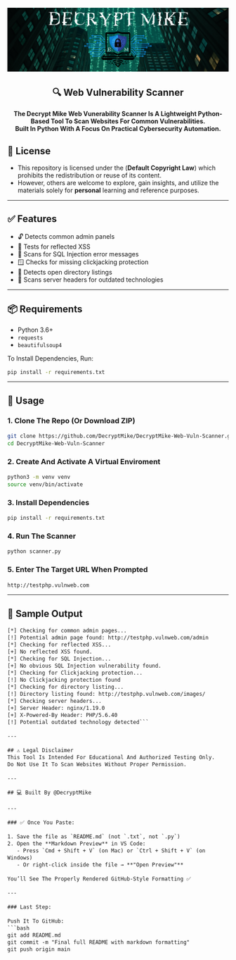 <p align="center">
  <img src="DecryptMikeLogo.png" alt="DecryptMike Logo" style="max-width: 100%; height: auto;"/>
</p>

<h2 align="center">
   🔍 Web Vulnerability Scanner 
</h2>

<h4 align="center">
  The Decrypt Mike Web Vunerability Scanner Is A Lightweight Python-Based Tool To Scan Websites For Common Vulnerabilities.<br>Built In Python With A Focus On Practical Cybersecurity Automation.
</h4>

## 📄 License

* This repository is licensed under the (**Default Copyright Law**) which prohibits the redistribution or reuse of its content. <br>
* However, others are welcome to explore, gain insights, and utilize the materials solely for **personal** learning and reference purposes.

---

## ✅ Features

- 🔓 Detects common admin panels  
- 👾 Tests for reflected XSS  
- 💉 Scans for SQL Injection error messages  
- 🪟 Checks for missing clickjacking protection  
- 📂 Detects open directory listings  
- 🧬 Scans server headers for outdated technologies  

---

## 📦 Requirements

- Python 3.6+
- `requests`
- `beautifulsoup4`

To Install Dependencies, Run:

```bash
pip install -r requirements.txt
```
--- 

## 🚀 Usage

### 1. Clone The Repo (Or Download ZIP)
```bash
git clone https://github.com/DecryptMike/DecryptMike-Web-Vuln-Scanner.git
cd DecryptMike-Web-Vuln-Scanner 
```
### 2. Create And Activate A Virtual Enviroment 
```bash
python3 -m venv venv
source venv/bin/activate
```
### 3. Install Dependencies 
```bash
pip install -r requirements.txt
```
### 4. Run The Scanner
```bash
python scanner.py
```
### 5. Enter The Target URL When Prompted
```bash
http://testphp.vulnweb.com
```
---

## 🧠 Sample Output 

```[+] Scanning http://testphp.vulnweb.com for vulnerabilities...
[*] Checking for common admin pages...
[!] Potential admin page found: http://testphp.vulnweb.com/admin
[*] Checking for reflected XSS...
[+] No reflected XSS found.
[*] Checking for SQL Injection...
[+] No obvious SQL Injection vulnerability found.
[*] Checking for Clickjacking protection...
[!] No Clickjacking protection found
[*] Checking for directory listing...
[!] Directory listing found: http://testphp.vulnweb.com/images/
[*] Checking server headers...
[+] Server Header: nginx/1.19.0
[+] X-Powered-By Header: PHP/5.6.40
[!] Potential outdated technology detected```

---

## ⚠️ Legal Disclaimer
This Tool Is Intended For Educational And Authorized Testing Only.
Do Not Use It To Scan Websites Without Proper Permission.

---

## 💻 Built By @DecryptMike

---

### ✅ Once You Paste:

1. Save the file as `README.md` (not `.txt`, not `.py`)
2. Open the **Markdown Preview** in VS Code:
   - Press `Cmd + Shift + V` (on Mac) or `Ctrl + Shift + V` (on Windows)
   - Or right-click inside the file → **"Open Preview"**

You’ll See The Properly Rendered GitHub-Style Formatting ✅

---

### Last Step:

Push It To GitHub:
```bash
git add README.md
git commit -m "Final full README with markdown formatting"
git push origin main
```
